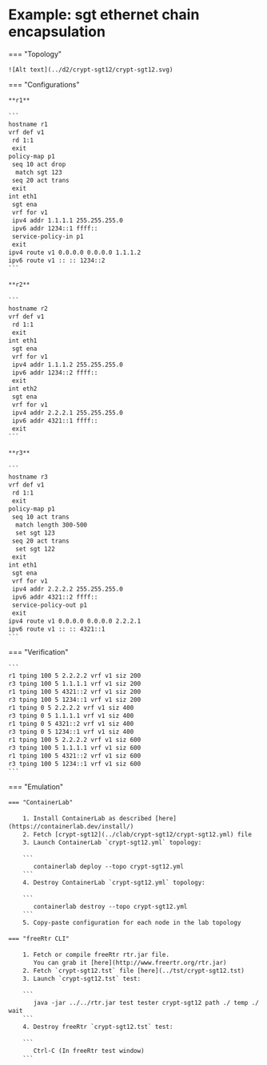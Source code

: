 # Example: sgt ethernet chain encapsulation

=== "Topology"

    ![Alt text](../d2/crypt-sgt12/crypt-sgt12.svg)

=== "Configurations"

    **r1**

    ```
    hostname r1
    vrf def v1
     rd 1:1
     exit
    policy-map p1
     seq 10 act drop
      match sgt 123
     seq 20 act trans
     exit
    int eth1
     sgt ena
     vrf for v1
     ipv4 addr 1.1.1.1 255.255.255.0
     ipv6 addr 1234::1 ffff::
     service-policy-in p1
     exit
    ipv4 route v1 0.0.0.0 0.0.0.0 1.1.1.2
    ipv6 route v1 :: :: 1234::2
    ```

    **r2**

    ```
    hostname r2
    vrf def v1
     rd 1:1
     exit
    int eth1
     sgt ena
     vrf for v1
     ipv4 addr 1.1.1.2 255.255.255.0
     ipv6 addr 1234::2 ffff::
     exit
    int eth2
     sgt ena
     vrf for v1
     ipv4 addr 2.2.2.1 255.255.255.0
     ipv6 addr 4321::1 ffff::
     exit
    ```

    **r3**

    ```
    hostname r3
    vrf def v1
     rd 1:1
     exit
    policy-map p1
     seq 10 act trans
      match length 300-500
      set sgt 123
     seq 20 act trans
      set sgt 122
     exit
    int eth1
     sgt ena
     vrf for v1
     ipv4 addr 2.2.2.2 255.255.255.0
     ipv6 addr 4321::2 ffff::
     service-policy-out p1
     exit
    ipv4 route v1 0.0.0.0 0.0.0.0 2.2.2.1
    ipv6 route v1 :: :: 4321::1
    ```

=== "Verification"

    ```
    r1 tping 100 5 2.2.2.2 vrf v1 siz 200
    r3 tping 100 5 1.1.1.1 vrf v1 siz 200
    r1 tping 100 5 4321::2 vrf v1 siz 200
    r3 tping 100 5 1234::1 vrf v1 siz 200
    r1 tping 0 5 2.2.2.2 vrf v1 siz 400
    r3 tping 0 5 1.1.1.1 vrf v1 siz 400
    r1 tping 0 5 4321::2 vrf v1 siz 400
    r3 tping 0 5 1234::1 vrf v1 siz 400
    r1 tping 100 5 2.2.2.2 vrf v1 siz 600
    r3 tping 100 5 1.1.1.1 vrf v1 siz 600
    r1 tping 100 5 4321::2 vrf v1 siz 600
    r3 tping 100 5 1234::1 vrf v1 siz 600
    ```

=== "Emulation"

    === "ContainerLab"

        1. Install ContainerLab as described [here](https://containerlab.dev/install/)  
        2. Fetch [crypt-sgt12](../clab/crypt-sgt12/crypt-sgt12.yml) file  
        3. Launch ContainerLab `crypt-sgt12.yml` topology:  

        ```
           containerlab deploy --topo crypt-sgt12.yml  
        ```
        4. Destroy ContainerLab `crypt-sgt12.yml` topology:  

        ```
           containerlab destroy --topo crypt-sgt12.yml  
        ```
        5. Copy-paste configuration for each node in the lab topology

    === "freeRtr CLI"

        1. Fetch or compile freeRtr rtr.jar file.  
           You can grab it [here](http://www.freertr.org/rtr.jar)  
        2. Fetch `crypt-sgt12.tst` file [here](../tst/crypt-sgt12.tst)  
        3. Launch `crypt-sgt12.tst` test:  

        ```
           java -jar ../../rtr.jar test tester crypt-sgt12 path ./ temp ./ wait
        ```
        4. Destroy freeRtr `crypt-sgt12.tst` test:  

        ```
           Ctrl-C (In freeRtr test window)
        ```

